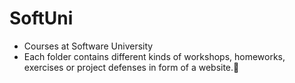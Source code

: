 # SoftUni
* Courses at Software University 
* Each folder contains different kinds of workshops, homeworks, exercises or project defenses in form of a website.:ghost:
